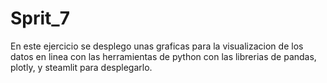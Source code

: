 # Sprit_7

En este ejercicio se desplego unas graficas para la visualizacion de los datos en linea con las herramientas de python con las librerias de pandas, plotly, y steamlit para desplegarlo.
